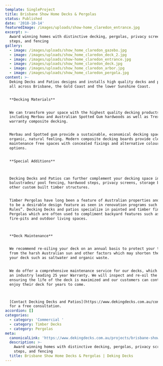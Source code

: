 ```yaml
---
template: SingleProject
title: Brisbane Show Home Decks & Pergolas
status: Published
date: '2018-10-14'
featuredImage: /images/uploads/show-home_claredon_entrance.jpg
excerpt: >-
  Award winning homes with distinctive decking, pergolas, privacy screens,
  steps, and fencing
gallery:
  - image: /images/uploads/show_home_claredon_gazebo.jpg
  - image: /images/uploads/show_home_claredon_deck_2.jpg
  - image: /images/uploads/show-home_claredon_entrance.jpg
  - image: /images/uploads/show_home_claredon_deck.jpg
  - image: /images/uploads/show_home_claredon_arbor.jpg
  - image: /images/uploads/show_home_claredon_pergola.jpg
content: >-
  Deking Decks and Patios designs and installs high quality decks and pergolas
  all across Brisbane, the Gold Coast and the lower Sunshine Coast. 


  **Decking Materials**


  We can transform your space with the highest quality decking products
  including Merbau and Australian Spotted Gum hardwoods as well as Trex© 25yr
  warranty composite decking.


  Merbau and Spotted gum provide a sustainable, economical decking space with an
  organic, natural feeling. Modern composite decking boards provide clean
  maintenance free spaces with concealed fixings and alternative colour
  options. 


  **Special Additions**



  Decking Decks and Patios can further complement your decking space including
  balustrades/ pool fencing, hardwood steps, privacy screens, storage boxes and
  other custom built timber structures.


  Timber Pergolas have long been a feature of Australian properties and continue
  to be a desirable design feature as seen in renovation programs such as “House
  Rules”. Decking Decks and patios specialize in painted and timber finish
  Pergolas which are often used to compliment backyard features such as
  fire-pits and outdoor living spaces.



  **Deck Maintenance**


  We recommend re-oiling your deck on an annual basis to protect your timber
  from the harsh Australian sun and other factors which may shorten the life of
  your deck such as saltwater and organic waste.


  We do offer a comprehensive maintenance service for our decks, which provides
  an industry leading 25 year Warranty. We will inspect and re-oil the deck
  ensuring the life of the deck is maximized and our customers can continue to
  enjoy their deck for years to come.



  [Contact Decking Decks and Patios](https://www.dekingdecks.com.au/contact/)
  for a free consultation.
accordion: []
categories:
  - category: 'Commercial '
  - category: Timber Decks
  - category: Pergolas
meta:
  canonicalLink: 'https://www.dekingdecks.com.au/projects/brisbane-show-home-decks-pergolas/'
  description: >-
    Award winning homes with distinctive decking, pergolas, privacy screens,
    steps, and fencing
  title: Brisbane Show Home Decks & Pergolas | Deking Decks
---
```


